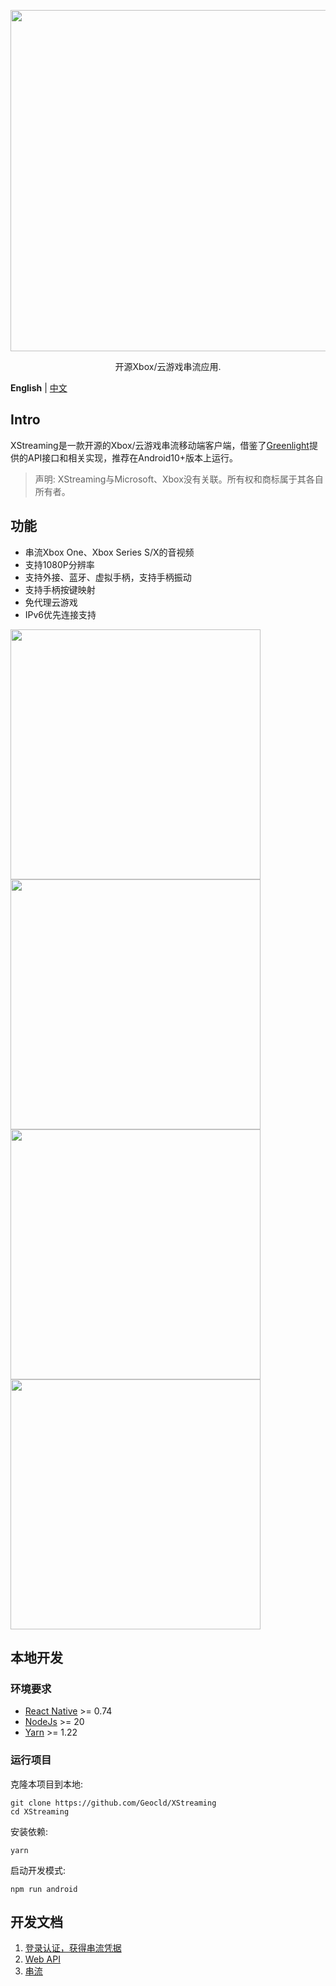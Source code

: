 <p align="center">
  <a href="https://github.com/Geocld/XStreaming">
    <img src="https://raw.githubusercontent.com/Geocld/XStreaming/main/images/logo.png" width="546">
  </a>
</p>

<p align="center">
  开源Xbox/云游戏串流应用.
</p>

**English** | [中文](./README.zh_CN.md)

## Intro

XStreaming是一款开源的Xbox/云游戏串流移动端客户端，借鉴了[Greenlight](https://github.com/unknownskl/greenlight)提供的API接口和相关实现，推荐在Android10+版本上运行。

> 声明: XStreaming与Microsoft、Xbox没有关联。所有权和商标属于其各自所有者。

## 功能

- 串流Xbox One、Xbox Series S/X的音视频
- 支持1080P分辨率
- 支持外接、蓝牙、虚拟手柄，支持手柄振动
- 支持手柄按键映射
- 免代理云游戏
- IPv6优先连接支持

<img src="https://raw.githubusercontent.com/Geocld/XStreaming/main/images/game.jpg" width="400" />
<img src="https://github.com/Geocld/XStreaming/blob/main/images/home.jpg" width="400" /> <img src="https://raw.githubusercontent.com/Geocld/XStreaming/main/images/xcloud.jpg" width="400" /><img src="https://raw.githubusercontent.com/Geocld/XStreaming/main/images/settings.jpg" width="400" />

## 本地开发

### 环境要求
- [React Native](https://reactnative.dev/) >= 0.74
- [NodeJs](https://nodejs.org/) >= 20
- [Yarn](https://yarnpkg.com/) >= 1.22

### 运行项目

克隆本项目到本地:

```
git clone https://github.com/Geocld/XStreaming
cd XStreaming
```
安装依赖:

```
yarn
```

启动开发模式:

```
npm run android
```

## 开发文档

1. [登录认证，获得串流凭据](./docs/1.Auth_zh.md)
2. [Web API](./docs/2.Web_zh.md)
3. [串流](./docs/3.Stream_zh.md)